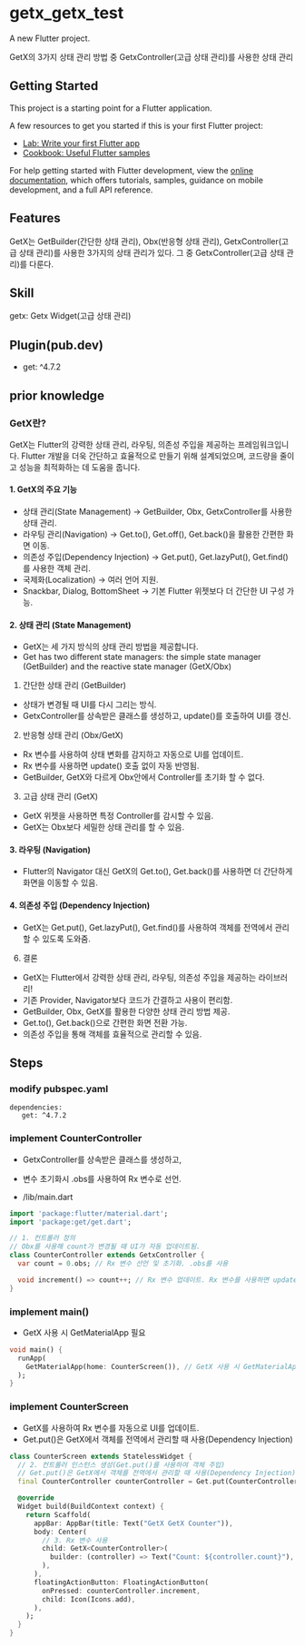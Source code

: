 # getx_getx_test

A new Flutter project.

GetX의 3가지 상태 관리 방법 중 GetxController(고급 상태 관리)를 사용한 상태 관리

## Getting Started

This project is a starting point for a Flutter application.

A few resources to get you started if this is your first Flutter project:

- [Lab: Write your first Flutter app](https://docs.flutter.dev/get-started/codelab)
- [Cookbook: Useful Flutter samples](https://docs.flutter.dev/cookbook)

For help getting started with Flutter development, view the
[online documentation](https://docs.flutter.dev/), which offers tutorials,
samples, guidance on mobile development, and a full API reference.


## Features

GetX는 GetBuilder(간단한 상태 관리), Obx(반응형 상태 관리), GetxController(고급 상태 관리)를 사용한 3가지의 상태 관리가 있다.
그 중 GetxController(고급 상태 관리)를 다룬다.

## Skill

getx: Getx Widget(고급 상태 관리)

## Plugin(pub.dev)

-  get: ^4.7.2

## prior knowledge

### GetX란?

GetX는 Flutter의 강력한 상태 관리, 라우팅, 의존성 주입을 제공하는 프레임워크입니다.
Flutter 개발을 더욱 간단하고 효율적으로 만들기 위해 설계되었으며, 코드량을 줄이고 성능을 최적화하는 데 도움을 줍니다.

#### 1. GetX의 주요 기능

- 상태 관리(State Management) → GetBuilder, Obx, GetxController를 사용한 상태 관리.
- 라우팅 관리(Navigation) → Get.to(), Get.off(), Get.back()을 활용한 간편한 화면 이동.
- 의존성 주입(Dependency Injection) → Get.put(), Get.lazyPut(), Get.find()를 사용한 객체 관리.
- 국제화(Localization) → 여러 언어 지원.
- Snackbar, Dialog, BottomSheet → 기본 Flutter 위젯보다 더 간단한 UI 구성 가능.

#### 2. 상태 관리 (State Management)

- GetX는 세 가지 방식의 상태 관리 방법을 제공합니다.
- Get has two different state managers: the simple state manager (GetBuilder) and the reactive state manager (GetX/Obx)

1) 간단한 상태 관리 (GetBuilder)
- 상태가 변경될 때 UI를 다시 그리는 방식.
- GetxController를 상속받은 클래스를 생성하고, update()를 호출하여 UI를 갱신.
2) 반응형 상태 관리 (Obx/GetX)
- Rx 변수를 사용하여 상태 변화를 감지하고 자동으로 UI를 업데이트.
- Rx 변수를 사용하면 update() 호출 없이 자동 반영됨.
- GetBuilder, GetX와 다르게 Obx안에서 Controller를 초기화 할 수 없다.
3) 고급 상태 관리 (GetX)
- GetX 위젯을 사용하면 특정 Controller를 감시할 수 있음.
- GetX는 Obx보다 세밀한 상태 관리를 할 수 있음.

#### 3. 라우팅 (Navigation)

- Flutter의 Navigator 대신 GetX의 Get.to(), Get.back()를 사용하면 더 간단하게 화면을 이동할 수 있음.

#### 4. 의존성 주입 (Dependency Injection)

- GetX는  Get.put(), Get.lazyPut(), Get.find()를 사용하여 객체를 전역에서 관리할 수 있도록 도와줌.

6. 결론
- GetX는 Flutter에서 강력한 상태 관리, 라우팅, 의존성 주입을 제공하는 라이브러리!
- 기존 Provider, Navigator보다 코드가 간결하고 사용이 편리함.
- GetBuilder, Obx, GetX를 활용한 다양한 상태 관리 방법 제공.
- Get.to(), Get.back()으로 간편한 화면 전환 가능.
- 의존성 주입을 통해 객체를 효율적으로 관리할 수 있음.


## Steps

### modify pubspec.yaml
```
dependencies:
   get: ^4.7.2
```

### implement CounterController

- GetxController를 상속받은 클래스를 생성하고,
- 변수 초기화시 .obs를 사용하여 Rx 변수로 선언.

- /lib/main.dart
```dart
import 'package:flutter/material.dart';
import 'package:get/get.dart';

// 1. 컨트롤러 정의
// Obx를 사용해 count가 변경될 때 UI가 자동 업데이트됨.
class CounterController extends GetxController {
  var count = 0.obs; // Rx 변수 선언 및 초기화. .obs를 사용

  void increment() => count++; // Rx 변수 업데이트. Rx 변수를 사용하면 update() 호출 없이 자동 반영됨.
}
```

### implement main()

- GetX 사용 시 GetMaterialApp 필요

```dart
void main() {
  runApp(
    GetMaterialApp(home: CounterScreen()), // GetX 사용 시 GetMaterialApp 필요
  );
}
```

### implement CounterScreen

- GetX<CounterController>를 사용하여 Rx 변수를 자동으로 UI를 업데이트.
- Get.put()은 GetX에서 객체를 전역에서 관리할 때 사용(Dependency Injection)

```dart
class CounterScreen extends StatelessWidget {
  // 2. 컨트롤러 인스턴스 생성(Get.put()를 사용하여 객체 주입)
  // Get.put()은 GetX에서 객체를 전역에서 관리할 때 사용(Dependency Injection)
  final CounterController counterController = Get.put(CounterController());

  @override
  Widget build(BuildContext context) {
    return Scaffold(
      appBar: AppBar(title: Text("GetX GetX Counter")),
      body: Center(
        // 3. Rx 변수 사용
        child: GetX<CounterController>(
          builder: (controller) => Text("Count: ${controller.count}"),
        ),
      ),
      floatingActionButton: FloatingActionButton(
        onPressed: counterController.increment,
        child: Icon(Icons.add),
      ),
    );
  }
}
```



